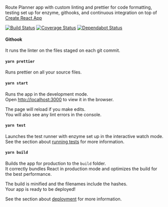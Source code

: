 Route Planner app with custom linting and prettier for code formatting, testing set up for enzyme, githooks, and continuous integration on top of [Create React App](https://github.com/facebook/create-react-app)

[![Build Status](https://travis-ci.org/bstenm/route-planner.svg?branch=master)](https://travis-ci.org/bstenm/route-planner) [![Coverage Status](https://coveralls.io/repos/github/bstenm/route-planner/badge.svg?branch=master)](https://coveralls.io/github/bstenm/route-planner?branch=master) [![Dependabot Status](https://api.dependabot.com/badges/status?host=github&repo=bstenm/route-planner)](https://dependabot.com)

#### Githook

It runs the linter on the files staged on each git commit.

#### `yarn prettier`

Runs prettier on all your source files.

#### `yarn start`

Runs the app in the development mode.<br>
Open [http://localhost:3000](http://localhost:3000) to view it in the browser.

The page will reload if you make edits.<br>
You will also see any lint errors in the console.

#### `yarn test`

Launches the test runner with enzyme set up in the interactive watch mode.<br>
See the section about [running tests](https://facebook.github.io/create-react-app/docs/running-tests) for more information.

#### `yarn build`

Builds the app for production to the `build` folder.<br>
It correctly bundles React in production mode and optimizes the build for the best performance.

The build is minified and the filenames include the hashes.<br>
Your app is ready to be deployed!

See the section about [deployment](https://facebook.github.io/create-react-app/docs/deployment) for more information.
